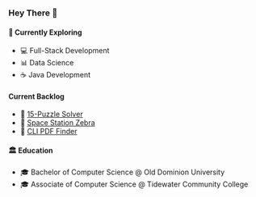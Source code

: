 ### Hey There 👋

#### 🔭 Currently Exploring
  - 💻 Full-Stack Development
  - 📊 Data Science
  - ☕️ Java Development

#### Current Backlog
  - 🤖 [15-Puzzle Solver](https://github.com/TonyGrif/15-puzzle-solver)
  - 👾 [Space Station Zebra](https://github.com/TonyGrif/space-station-zebra)
  - 📰 [CLI PDF Finder](https://github.com/TonyGrif/pdf-finder)

#### :classical_building: Education
-  🎓 Bachelor of Computer Science @ Old Dominion University
-  🎓 Associate of Computer Science @ Tidewater Community College
